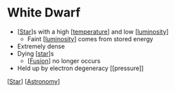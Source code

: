 # White Dwarf

- [[Star]]s with a high [[temperature]] and low [[luminosity]]
  - Faint [[luminosity]] comes from stored energy
- Extremely dense
- Dying [[star]]s
  - [[Fusion]] no longer occurs
- Held up by electron degeneracy [[pressure]]

[[Star]] [[Astronomy]]

[//begin]: # "Autogenerated link references for markdown compatibility"
[Star]: star "Star"
[temperature]: temperature "Temperature"
[luminosity]: luminosity "Luminosity"
[Fusion]: fusion "Fusion"
[Astronomy]: astronomy "Astronomy"
[//end]: # "Autogenerated link references"